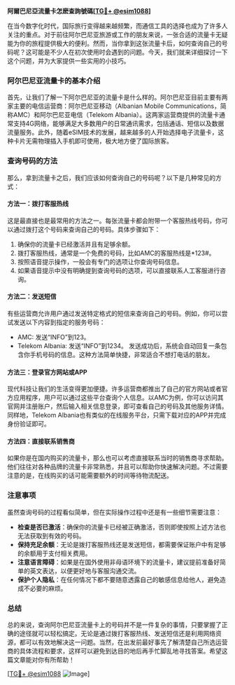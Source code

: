 **阿爾巴尼亞流量卡怎麽查詢號碼[[TG💪+ @esim1088](https://t.me/s/esim1088)]**

在当今数字化时代，国际旅行变得越来越频繁，而通信工具的选择也成为了许多人关注的重点。对于前往阿尔巴尼亚旅游或工作的朋友来说，一张合适的流量卡无疑能为你的旅程提供极大的便利。然而，当你拿到这张流量卡后，如何查询自己的号码呢？这可能是不少人在初次使用时会遇到的问题。今天，我们就来详细探讨一下这个问题，并为大家提供一些实用的小技巧。

### 阿尔巴尼亚流量卡的基本介绍

首先，让我们了解一下阿尔巴尼亚的流量卡是什么样的。阿尔巴尼亚目前主要有两家主要的电信运营商：阿尔巴尼亚移动（Albanian Mobile Communications，简称AMC）和阿尔巴尼亚电信（Telekom Albania）。这两家运营商提供的流量卡通常支持4G网络，能够满足大多数用户的日常通讯需求，包括通话、短信以及数据流量服务。此外，随着eSIM技术的发展，越来越多的人开始选择电子流量卡，这种卡片无需物理插入手机即可使用，极大地方便了国际旅客。

### 查询号码的方法

那么，拿到流量卡之后，我们应该如何查询自己的号码呢？以下是几种常见的方式：

#### 方法一：拨打客服热线
这是最直接也是最常用的方法之一。每张流量卡都会附带一个客服热线号码，你可以通过拨打这个号码来查询自己的号码。具体步骤如下：
1. 确保你的流量卡已经激活并且有足够余额。
2. 拨打客服热线，通常是一个免费的号码，比如AMC的客服热线是*123#。
3. 按照语音提示操作，一般会有专门的选项让你查询号码信息。
4. 如果语音提示中没有明确提到查询号码的选项，可以直接联系人工客服进行咨询。

#### 方法二：发送短信
有些运营商允许用户通过发送特定格式的短信来查询自己的号码。例如，你可以尝试发送以下内容到指定的服务号码：
- AMC: 发送“INFO”到123。
- Telekom Albania: 发送“INFO”到1234。
发送成功后，系统会自动回复一条包含你手机号码的信息。这种方法简单快捷，非常适合不想打电话的朋友。

#### 方法三：登录官方网站或APP
现代科技让我们的生活变得更加便捷。许多运营商都推出了自己的官方网站或者官方应用程序，用户可以通过这些平台查询个人信息。以AMC为例，你可以访问其官网并注册账户，然后输入相关信息登录，即可查看自己的号码及其他服务详情。同样地，Telekom Albania也有类似的在线服务平台，只需下载对应的APP并完成身份验证即可。

#### 方法四：直接联系销售商
如果你是在国内购买的流量卡，那么也可以考虑直接联系当时的销售商寻求帮助。他们往往对各种品牌的流量卡非常熟悉，并且可以帮助你快速解决问题。不过需要注意的是，在线购买的话可能需要额外的时间等待物流配送。

### 注意事项

虽然查询号码的过程看似简单，但在实际操作过程中还是有一些细节需要注意：
- **检查是否已激活**：确保你的流量卡已经被正确激活，否则即使按照上述方法也无法获取到有效的号码。
- **保持充足余额**：无论是拨打客服热线还是发送短信，都需要保证账户中有足够的余额用于支付相关费用。
- **注意语言障碍**：如果是在国外使用非母语环境下的流量卡，建议提前准备好简单的英文表达，以便更好地与客服沟通交流。
- **保护个人隐私**：在任何情况下都不要随意透露自己的敏感信息给他人，避免造成不必要的麻烦。

### 总结

总的来说，查询阿尔巴尼亚流量卡上的号码并不是一件复杂的事情，只要掌握了正确的途径就可以轻松搞定。无论是通过拨打客服热线、发送短信还是利用网络资源，都可以有效地解决这一问题。当然，在出发前最好事先了解清楚自己所选运营商的具体流程和要求，这样可以避免到达目的地后再手忙脚乱地寻找答案。希望这篇文章能对你有所帮助！

[[TG💪+ @esim1088](https://t.me/s/esim1088) ![Image](https://i.postimg.cc/4NQfJmqS/Snipaste-2025-05-13-00-14-12.png)]